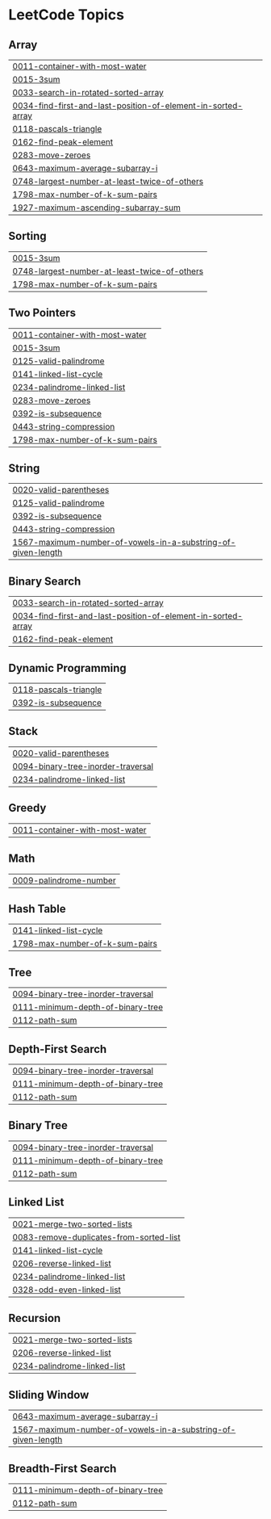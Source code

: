 

<!---LeetCode Topics Start-->
# LeetCode Topics
## Array
|  |
| ------- |
| [0011-container-with-most-water](https://github.com/neuralakarshit/leetcodewithAkarshit/tree/master/0011-container-with-most-water) |
| [0015-3sum](https://github.com/neuralakarshit/leetcodewithAkarshit/tree/master/0015-3sum) |
| [0033-search-in-rotated-sorted-array](https://github.com/neuralakarshit/leetcodewithAkarshit/tree/master/0033-search-in-rotated-sorted-array) |
| [0034-find-first-and-last-position-of-element-in-sorted-array](https://github.com/neuralakarshit/leetcodewithAkarshit/tree/master/0034-find-first-and-last-position-of-element-in-sorted-array) |
| [0118-pascals-triangle](https://github.com/neuralakarshit/leetcodewithAkarshit/tree/master/0118-pascals-triangle) |
| [0162-find-peak-element](https://github.com/neuralakarshit/leetcodewithAkarshit/tree/master/0162-find-peak-element) |
| [0283-move-zeroes](https://github.com/neuralakarshit/leetcodewithAkarshit/tree/master/0283-move-zeroes) |
| [0643-maximum-average-subarray-i](https://github.com/neuralakarshit/leetcodewithAkarshit/tree/master/0643-maximum-average-subarray-i) |
| [0748-largest-number-at-least-twice-of-others](https://github.com/neuralakarshit/leetcodewithAkarshit/tree/master/0748-largest-number-at-least-twice-of-others) |
| [1798-max-number-of-k-sum-pairs](https://github.com/neuralakarshit/leetcodewithAkarshit/tree/master/1798-max-number-of-k-sum-pairs) |
| [1927-maximum-ascending-subarray-sum](https://github.com/neuralakarshit/leetcodewithAkarshit/tree/master/1927-maximum-ascending-subarray-sum) |
## Sorting
|  |
| ------- |
| [0015-3sum](https://github.com/neuralakarshit/leetcodewithAkarshit/tree/master/0015-3sum) |
| [0748-largest-number-at-least-twice-of-others](https://github.com/neuralakarshit/leetcodewithAkarshit/tree/master/0748-largest-number-at-least-twice-of-others) |
| [1798-max-number-of-k-sum-pairs](https://github.com/neuralakarshit/leetcodewithAkarshit/tree/master/1798-max-number-of-k-sum-pairs) |
## Two Pointers
|  |
| ------- |
| [0011-container-with-most-water](https://github.com/neuralakarshit/leetcodewithAkarshit/tree/master/0011-container-with-most-water) |
| [0015-3sum](https://github.com/neuralakarshit/leetcodewithAkarshit/tree/master/0015-3sum) |
| [0125-valid-palindrome](https://github.com/neuralakarshit/leetcodewithAkarshit/tree/master/0125-valid-palindrome) |
| [0141-linked-list-cycle](https://github.com/neuralakarshit/leetcodewithAkarshit/tree/master/0141-linked-list-cycle) |
| [0234-palindrome-linked-list](https://github.com/neuralakarshit/leetcodewithAkarshit/tree/master/0234-palindrome-linked-list) |
| [0283-move-zeroes](https://github.com/neuralakarshit/leetcodewithAkarshit/tree/master/0283-move-zeroes) |
| [0392-is-subsequence](https://github.com/neuralakarshit/leetcodewithAkarshit/tree/master/0392-is-subsequence) |
| [0443-string-compression](https://github.com/neuralakarshit/leetcodewithAkarshit/tree/master/0443-string-compression) |
| [1798-max-number-of-k-sum-pairs](https://github.com/neuralakarshit/leetcodewithAkarshit/tree/master/1798-max-number-of-k-sum-pairs) |
## String
|  |
| ------- |
| [0020-valid-parentheses](https://github.com/neuralakarshit/leetcodewithAkarshit/tree/master/0020-valid-parentheses) |
| [0125-valid-palindrome](https://github.com/neuralakarshit/leetcodewithAkarshit/tree/master/0125-valid-palindrome) |
| [0392-is-subsequence](https://github.com/neuralakarshit/leetcodewithAkarshit/tree/master/0392-is-subsequence) |
| [0443-string-compression](https://github.com/neuralakarshit/leetcodewithAkarshit/tree/master/0443-string-compression) |
| [1567-maximum-number-of-vowels-in-a-substring-of-given-length](https://github.com/neuralakarshit/leetcodewithAkarshit/tree/master/1567-maximum-number-of-vowels-in-a-substring-of-given-length) |
## Binary Search
|  |
| ------- |
| [0033-search-in-rotated-sorted-array](https://github.com/neuralakarshit/leetcodewithAkarshit/tree/master/0033-search-in-rotated-sorted-array) |
| [0034-find-first-and-last-position-of-element-in-sorted-array](https://github.com/neuralakarshit/leetcodewithAkarshit/tree/master/0034-find-first-and-last-position-of-element-in-sorted-array) |
| [0162-find-peak-element](https://github.com/neuralakarshit/leetcodewithAkarshit/tree/master/0162-find-peak-element) |
## Dynamic Programming
|  |
| ------- |
| [0118-pascals-triangle](https://github.com/neuralakarshit/leetcodewithAkarshit/tree/master/0118-pascals-triangle) |
| [0392-is-subsequence](https://github.com/neuralakarshit/leetcodewithAkarshit/tree/master/0392-is-subsequence) |
## Stack
|  |
| ------- |
| [0020-valid-parentheses](https://github.com/neuralakarshit/leetcodewithAkarshit/tree/master/0020-valid-parentheses) |
| [0094-binary-tree-inorder-traversal](https://github.com/neuralakarshit/leetcodewithAkarshit/tree/master/0094-binary-tree-inorder-traversal) |
| [0234-palindrome-linked-list](https://github.com/neuralakarshit/leetcodewithAkarshit/tree/master/0234-palindrome-linked-list) |
## Greedy
|  |
| ------- |
| [0011-container-with-most-water](https://github.com/neuralakarshit/leetcodewithAkarshit/tree/master/0011-container-with-most-water) |
## Math
|  |
| ------- |
| [0009-palindrome-number](https://github.com/neuralakarshit/leetcodewithAkarshit/tree/master/0009-palindrome-number) |
## Hash Table
|  |
| ------- |
| [0141-linked-list-cycle](https://github.com/neuralakarshit/leetcodewithAkarshit/tree/master/0141-linked-list-cycle) |
| [1798-max-number-of-k-sum-pairs](https://github.com/neuralakarshit/leetcodewithAkarshit/tree/master/1798-max-number-of-k-sum-pairs) |
## Tree
|  |
| ------- |
| [0094-binary-tree-inorder-traversal](https://github.com/neuralakarshit/leetcodewithAkarshit/tree/master/0094-binary-tree-inorder-traversal) |
| [0111-minimum-depth-of-binary-tree](https://github.com/neuralakarshit/leetcodewithAkarshit/tree/master/0111-minimum-depth-of-binary-tree) |
| [0112-path-sum](https://github.com/neuralakarshit/leetcodewithAkarshit/tree/master/0112-path-sum) |
## Depth-First Search
|  |
| ------- |
| [0094-binary-tree-inorder-traversal](https://github.com/neuralakarshit/leetcodewithAkarshit/tree/master/0094-binary-tree-inorder-traversal) |
| [0111-minimum-depth-of-binary-tree](https://github.com/neuralakarshit/leetcodewithAkarshit/tree/master/0111-minimum-depth-of-binary-tree) |
| [0112-path-sum](https://github.com/neuralakarshit/leetcodewithAkarshit/tree/master/0112-path-sum) |
## Binary Tree
|  |
| ------- |
| [0094-binary-tree-inorder-traversal](https://github.com/neuralakarshit/leetcodewithAkarshit/tree/master/0094-binary-tree-inorder-traversal) |
| [0111-minimum-depth-of-binary-tree](https://github.com/neuralakarshit/leetcodewithAkarshit/tree/master/0111-minimum-depth-of-binary-tree) |
| [0112-path-sum](https://github.com/neuralakarshit/leetcodewithAkarshit/tree/master/0112-path-sum) |
## Linked List
|  |
| ------- |
| [0021-merge-two-sorted-lists](https://github.com/neuralakarshit/leetcodewithAkarshit/tree/master/0021-merge-two-sorted-lists) |
| [0083-remove-duplicates-from-sorted-list](https://github.com/neuralakarshit/leetcodewithAkarshit/tree/master/0083-remove-duplicates-from-sorted-list) |
| [0141-linked-list-cycle](https://github.com/neuralakarshit/leetcodewithAkarshit/tree/master/0141-linked-list-cycle) |
| [0206-reverse-linked-list](https://github.com/neuralakarshit/leetcodewithAkarshit/tree/master/0206-reverse-linked-list) |
| [0234-palindrome-linked-list](https://github.com/neuralakarshit/leetcodewithAkarshit/tree/master/0234-palindrome-linked-list) |
| [0328-odd-even-linked-list](https://github.com/neuralakarshit/leetcodewithAkarshit/tree/master/0328-odd-even-linked-list) |
## Recursion
|  |
| ------- |
| [0021-merge-two-sorted-lists](https://github.com/neuralakarshit/leetcodewithAkarshit/tree/master/0021-merge-two-sorted-lists) |
| [0206-reverse-linked-list](https://github.com/neuralakarshit/leetcodewithAkarshit/tree/master/0206-reverse-linked-list) |
| [0234-palindrome-linked-list](https://github.com/neuralakarshit/leetcodewithAkarshit/tree/master/0234-palindrome-linked-list) |
## Sliding Window
|  |
| ------- |
| [0643-maximum-average-subarray-i](https://github.com/neuralakarshit/leetcodewithAkarshit/tree/master/0643-maximum-average-subarray-i) |
| [1567-maximum-number-of-vowels-in-a-substring-of-given-length](https://github.com/neuralakarshit/leetcodewithAkarshit/tree/master/1567-maximum-number-of-vowels-in-a-substring-of-given-length) |
## Breadth-First Search
|  |
| ------- |
| [0111-minimum-depth-of-binary-tree](https://github.com/neuralakarshit/leetcodewithAkarshit/tree/master/0111-minimum-depth-of-binary-tree) |
| [0112-path-sum](https://github.com/neuralakarshit/leetcodewithAkarshit/tree/master/0112-path-sum) |
<!---LeetCode Topics End-->